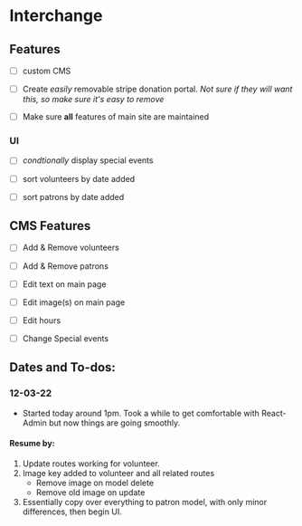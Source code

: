 # Interchange

## Features
- [ ] custom CMS
- [ ] Create *easily* removable stripe donation portal. _Not sure if they will want this, so make sure it's easy to remove_
- [ ] Make sure **all** features of main site are maintained


### UI
- [ ] _condtionally_ display special events
- [ ] sort volunteers by date added
- [ ] sort patrons by date added



## CMS Features
- [ ] Add & Remove volunteers
- [ ] Add & Remove patrons
- [ ] Edit text on main page
- [ ] Edit image(s) on main page
- [ ] Edit hours
- [ ] Change Special events




## Dates and To-dos:
### 12-03-22
- Started today around 1pm. Took a while to get comfortable with React-Admin but now things are going smoothly.
#### Resume by:
1. Update routes working for volunteer.
2. Image key added to volunteer and all related routes
    - Remove image on model delete
    - Remove old image on update
3. Essentially copy over everything to patron model, with only minor differences, then begin UI.
